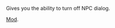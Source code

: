 Gives you the ability to turn off NPC dialog.

[Mod](https://steamcommunity.com/sharedfiles/filedetails/?id=3262816502).
